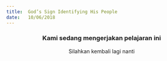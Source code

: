 ```yaml
---
title:  God’s Sign Identifying His People
date:   10/06/2018
---
```


### <center>Kami sedang mengerjakan pelajaran ini</center>
<center>Silahkan kembali lagi nanti</center>